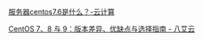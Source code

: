 
[服务器centos7.6是什么？-云计算](https://www.zestp.com/2502.html)

[CentOS 7、8 与 9：版本差异、优缺点与选择指南 - 八艾云](https://www.8a.hk/news/content/9579.html)